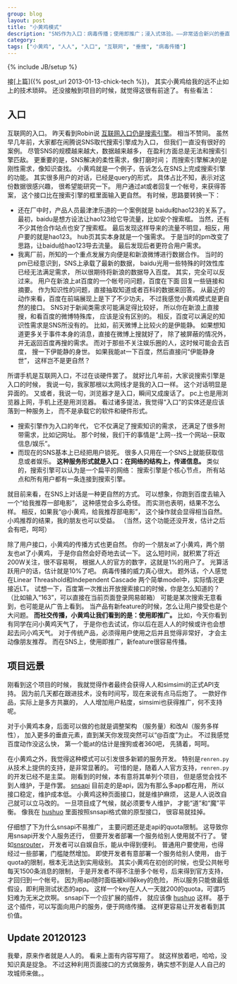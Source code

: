 ```yaml
---
group: blog
layout: post
title: "小黄鸡模式"
description: "SNS作为入口：病毒传播；使用即推广；浸入式体验。——非常适合新兴的垂直业务和推荐型业务。"
category: 
tags: ["小黄鸡", "人人", "入口", "互联网", "垂搜", "病毒传播"]
---
```

{% include JB/setup %}

接[上篇]({% post_url 2013-01-13-chick-tech %})，
其实小黄鸡给我的远不止如上的技术琐碎。
还没接触到项目的时候，就觉得这很有前途了。
有些看法：

## 入口

互联网的入口。
昨天看到Robin说
[互联网入口仍是搜索引擎](http://tech.sina.com.cn/i/2013-01-12/14387972767.shtml)。
相当不赞同。
虽然早几年前，大家都在闹腾说SNS取代搜索引擎成为入口，
但我们一直没有很好的案例。
尽管SNS的规模越来越大，数据越来越多，
在盈利方面总是无法和搜索引擎匹敌。
更重要的是，SNS解决的柔性需求，像打磨时间；
而搜索引擎解决的是刚性需求，像知识查找。
小黄鸡就是一个例子，告诉怎么在SNS上完成搜索引擎的功能。
其实很多用户的对话，已经是query的形式，
具体占比不知，表示对这份数据很感兴趣，
很希望能研究一下。
用户通过at或者回复一个帐号，来获得答案，
这个接口比在搜索引擎的框里面输入更自然。
有时候，思路要转换一下：

   * 还在厂中时，产品人员最津津乐道的一个案例就是
   baidu和hao123的关系了。
   最初，baidu是想方设法让hao123给它导流量，比如安个搜索框。
   当然，还有不少其他合作站点也安了搜索框。
   最后发现这样导来的流量不明显，相反，用户要的就是hao123。
   hub页其实本身就是一个强需求。
   于是当时的pm改变了思路，让baidu给hao123导去流量。
   最后发现后者更符合用户需求。
   * 我离厂前，所知的一个重点发展方向便是和新浪微博进行数据合作。
   当时的pm已经意识到，SNS上承载了最新的数据，
   baidu光用一些特殊的时效性库已经无法满足需求，
   所以很期待将新浪的数据导入百度。
   其实，完全可以反过来。
   用户在新浪上at百度的一个帐号问问题，百度在下面
   回复一些链接和摘要。
   作为知识性的问题，直接抽取知道或者百科的数据来回答。
   从最近的动作来看，百度在前端展现上是下了不少功夫，
   不过我感觉小黄鸡模式是更自然的接口。
   SNS对于新闻类需求可能满足得比较好，
   所以你在新浪上直接搜，和看百度的微博特殊库，
   应该是没有区别的。
   相反，百度可以满足的知识性需求是SNS所没有的。
   比如，前天微博上比较火的是伊能静。
   如果想知道更多关于事件本身的消息，直接在微博上搜就好了，
   除了被屏蔽的情况外，并无返回百度再搜的需求。
   而对于那些不关注娱乐圈的人，这时候可能会去百度，
   搜一下伊能静的身世。
   如果我能at一下百度，然后直接问“伊能静身世”，
   这样岂不是更自然？

所谓手机是互联网入口，不过在谈硬件罢了。
就好比几年前，大家说搜索引擎是入口的时候，
我说一句，我家那根以太网线才是我的入口一样。
这个对话明显是异面的。
又或者，我说一句，浏览器才是入口，瞬间又成废话了。
pc上也是用浏览器上网，手机上还是用浏览器。
看过诸多提法，我觉得“入口”的实体还是应该落到一种服务上，
而不是承载它的软件和硬件形式。

   * 搜索引擎作为入口的年代，
   它不仅满足了搜索知识的需求，
   还满足了很多附带需求，比如记网址。
   那个时候，我们干的事情是“上网--找一个网站--获取信息/娱乐”。
   * 而现在的SNS基本上已经把用户锁死。
   很多人只用在一个SNS上就能获取信息或者娱乐。
   **这种服务形式就是入口：在网络的结构上，传递信息。**
   类似的，搜索引擎可以认为是一个扁平的网络：
   搜索引擎是个核心节点，
   所有站点和所有用户都有一条连接到搜索引擎。

就目前来看，在SNS上对话是一种更自然的方式。
可以想象，你跑到百度去输入一个“给我推荐一部电影”，
这种感觉会多么奇怪。
而实测也表明，结果不怎么样。
相反，如果我“@小黄鸡，给我推荐部电影”，
这个操作就会显得相当自然。
小鸡推荐的结果，我的朋友也可以受益。
（当然，这个功能还没开发，估计之后会有吧，呵呵）

除了用户接口，小黄鸡的传播方式也更自然。
你的一个朋友at了小黄鸡，两个朋友也at了小黄鸡，
于是你自然会好奇地去试一下。
这么短时间，就积累了将近200W关注，很不容易啊，
根据人人的官方的数字，这就是1%的用户了。
光算活跃用户的话，估计就是10%了吧。
病毒传播的威力真心很大。
题外话，个人感觉在Linear Threashold和Independent Cascade
两个简单model中，实际情况更接近LT。
试想一下，百度第一次推出开放搜索接口的时候，你是怎么知道的？
（比如输入“163”，可以直接在当前页面登录网易邮箱）
可能是某次搜索无意看到，也可能是从广告上看到。
当产品有新feature的时候，怎么让用户接受也是个大问题。
**而社交传播，小黄鸡让我们看到的是：使用即推广。**
比如，今天你看到有同学在问小黄鸡天气了，
于是你也去试试，你以后在逛人人的时候或许也会想起去问小鸡天气。
对于传统产品，必须得用户使用之后并且觉得非常好，
才会主动像朋友推荐。
而在SNS上，使用即推广，新feature很容易传播。

## 项目远景

刚看到这个项目的时候，
我就觉得作者最终会获得人人和simsimi的正式API支持。
因为前几天都在跟进技术，没有时间写，现在来说有点马后炮了。
一款好作品，实际上是多方共赢的，
人人增加用户粘度，simsimi也获得推广，何不支持呢。

对于小黄鸡本身，后面可以做的也就是调整架构
（服务量）和改AI（服务多样性），
加入更多的垂直元素，直到某天你发现突然可以“@百度”为止。
不过我感觉百度动作没这么快，
第一个能at的估计是搜狗或者360吧，
先猜着，呵呵。

在小黄鸡之外，我觉得这种模式可以引发很多新颖的服务开发。
特别是`renren.py`从技术上提供的支持，是非常显著的。
可惜的是，随着人人官方支持，`renren.py`的开发已经不是主菜。
刚看到的时候，本有意将其单列个项目，
但是感觉会找不到人维护，于是作罢。
[snsapi](https://github.com/hupili/snsapi/)
目前走的是api，因为有那么多app都在用，
所以接口稳定，维护成本低。
小黄鸡这种页面接口，就是维护麻烦，
这是人人说改自己就可以立马改的。
一旦项目成了气候，就必须要专人维护，
才能“道”和“魔”平衡。
像我在
[hushuo](https://github.com/hupili/xiaohuangji/blob/hushuo/renren.py)
里面按照snsapi格式做的原型接口，
很容易就挂掉。

仔细想了下为什么snsapi不易推广，
主要问题还是走api的quota限制。
这导致你用snsapi开发个人服务还行，
但要开发者部署一个服务给别人使用就不行了。
譬如[snsrouter](https://github.com/hupili/sns-router)，
开发者可以自娱自乐，能从中得到便利。
普通用户要使用，也得经过一些部署，门槛陡然增加。
即使开发者有意部署一个服务给别人使用，
由于quota的限制，根本无法达到实用级别。
其实小黄鸡在初创的时候，也受公共帐号每天1500条消息的限制，
于是开发者不得不注册多个帐号，后来得到官方支持，才回归到一个帐号。
因为用api随时面临被kill掉key的危险，
所以服务只能做最低假设，即利用测试状态的app。
这样一个key在人人一天就200的quota，可谓巧妇难为无米之炊啊。
snsapi下一个应扩展的插件，
就应该像
[hushuo](https://github.com/hupili/xiaohuangji/blob/hushuo/renren.py)
这样。
基于这个插件，可以写面向用户的服务，便于网络传播。
这样更容易让开发者看到其价值。

## Update 20120123

我晕，原来作者就是人人的。
看来上面有内容写翔了。
就这样放着吧，哈哈，没知识真是捉急。
不过这种利用页面接口的方式做服务，确实想不到是人人自己的攻城师来做。。


